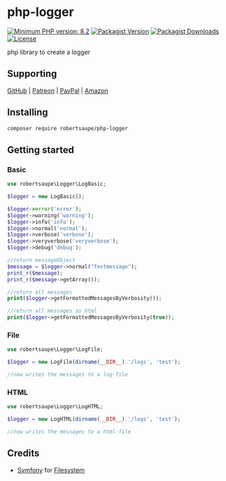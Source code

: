 # php-logger

[![Minimum PHP version: 8.2](https://img.shields.io/badge/php-8.2%2B-blue.svg?color=blue&style=for-the-badge)](https://packagist.org/packages/robertsaupe/php-logger)
[![Packagist Version](https://img.shields.io/packagist/v/robertsaupe/php-logger?color=blue&style=for-the-badge)](https://packagist.org/packages/robertsaupe/php-logger)
[![Packagist Downloads](https://img.shields.io/packagist/dt/robertsaupe/php-logger?color=blue&style=for-the-badge)](https://packagist.org/packages/robertsaupe/php-logger)
[![License](https://img.shields.io/badge/license-MIT-blue.svg?style=for-the-badge)](LICENSE)

php library to create a logger

## Supporting

[GitHub](https://github.com/sponsors/robertsaupe) |
[Patreon](https://www.patreon.com/robertsaupe) |
[PayPal](https://www.paypal.com/donate?hosted_button_id=SQMRNY8YVPCZQ) |
[Amazon](https://www.amazon.de/ref=as_li_ss_tl?ie=UTF8&linkCode=ll2&tag=robertsaupe-21&linkId=b79bc86cee906816af515980cb1db95e&language=de_DE)

## Installing

```sh
composer require robertsaupe/php-logger
```

## Getting started

### Basic

```php
use robertsaupe\Logger\LogBasic;

$logger = new LogBasic();

$logger->error('error');
$logger->warning('warning');
$logger->info('info');
$logger->normal('normal');
$logger->verbose('verbose');
$logger->veryverbose('veryverbose');
$logger->debug('debug');

//return messageObject
$message = $logger->normal("Testmessage");
print_r($message);
print_r($message->getArray());

//return all messages
print($logger->getFormattedMessagesByVerbosity());

//return all messages as html
print($logger->getFormattedMessagesByVerbosity(true));
```

### File

```php
use robertsaupe\Logger\LogFile;

$logger = new LogFile(dirname(__DIR__).'/logs', 'test');

//now writes the messages to a log-file
```

### HTML

```php
use robertsaupe\Logger\LogHTML;

$logger = new LogHTML(dirname(__DIR__).'/logs', 'test');

//now writes the messages to a html-file
```

## Credits

- [Symfony](https://github.com/symfony) for [Filesystem](https://symfony.com/doc/current/components/filesystem.html)
